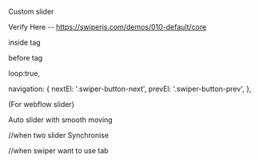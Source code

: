 Custom slider

Verify Here  -- https://swiperjs.com/demos/010-default/core

inside<head> tag
<link rel="stylesheet" href="https://cdn.jsdelivr.net/npm/swiper@10/swiper-bundle.min.css" />

<style>
.swiper-pagination-bullet{
                          margin-right:8px;
                          background:none;
                          border:2px solid #095D60;
                          width:12px;
                          height:12px
                          }
.swiper-pagination-bullet-active{
                          background:#095D60
                          }
.classexample .swiper-pagination-bullet{
                          margin-right:8px;
                          background:none;
                          border:2px solid #095D60;
                          width:12px;
                          height:12px
                          }
.classexample .swiper-pagination-bullet-active{
                          background:#095D60
                          }
</style>

before <body> tag
<script src="https://cdn.jsdelivr.net/npm/swiper@10/swiper-bundle.min.js">
</script>
<script>  var swiper = new Swiper(".class name", {    
slidesPerView: 1,    
spaceBetween: 16,    
mousewheel: false,    
keyboard: false,  
freeMode: false,  
pagination: {      
            el: ".swiper-pagination1",      
            clickable: true,   
            },    
breakpoints: {      
768: {        
slidesPerView: 2,        
spaceBetween: 16,      
},      
1024: {        
slidesPerView: 3,(number of sliders to show)        
spaceBetween: 16,        
freeMode: true,        
mousewheel: true,    
keyboard: true,      
},    },  });
</script>

<!--For Loop slider-->
loop:true,

<!--buttons for left and right scroll-->
navigation: {
           nextEl: '.swiper-button-next',
           prevEl: '.swiper-button-prev',
       },

<!--Slider dotes-->(For webflow slider)
<Style>
.w-slider-dot {    
background: transparent;    
border: 1.5px solid;    
border-color: #0097A1;    
width:10px;    
height:10px;
}    
.w-slider-dot.w-active {    
background: #0097A1;
}
  //slider transation smooth 
.trust-logo > .swiper-wrapper{
  transition-timing-function : linear;
}
</Style>

Auto slider with smooth moving
<script>
  speed: 2000, // Set the speed of the transition (in milliseconds)
        autoplay: {
            delay:0,// Delay between transitions (set to 0 for continuous scrolling)
            disableOnInteraction: false,
        },
</script>









//when two slider Synchronise
<script>
  swiper1.on('slideChange', function() {
  var activeIndex = swiper1.realIndex; // Use realIndex instead of activeIndex
  swiper2.slideTo(activeIndex);
});
</script>



//when swiper want to use tab
<script>
$(document).ready(function () {
 $(".gallery-tab").click(function () {
        // Get the data-slide attribute to determine which slide to go to
        var slideIndex = $(this).data("slide");

        // Slide to the selected slide with a transition
        swiperfeatures.slideTo(slideIndex, 500, true);

        // Remove the "active" class from all gallery-tabs
        $(".gallery-tab").removeClass("active");

        // Add the "active" class to the clicked gallery-tab
        $(this).addClass("active");
    });

    // Initially, set the first gallery-tab as active
    $(".gallery-tab[data-slide='0']").addClass("active");

    // Optionally, you can add this code block to handle the initial slide
    swiperfeatures.on('slideChange', function () {
        var activeSlideIndex = swiperfeatures.activeIndex;
        $(".gallery-tab").removeClass("active");
        $(".gallery-tab[data-slide='" + activeSlideIndex + "']").addClass("active");
    });
});
</script>
